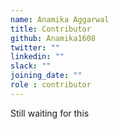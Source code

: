 ```yaml
---
name: Anamika Aggarwal
title: Contributor
github: Anamika1608
twitter: ""
linkedin: ""
slack: ""
joining_date: ""
role : contributor
---
```


Still waiting for this
